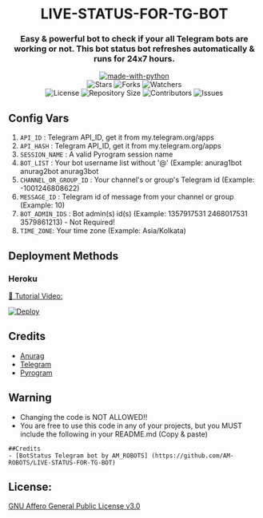 <h1 align= center> LIVE-STATUS-FOR-TG-BOT</h1>
<h3 align = center>Easy & powerful bot to check if your all Telegram bots are working or not. This bot status bot refreshes automatically & runs for 24x7 hours.</h3>
<p align="center">
<a href="https://python.org"><img src="http://forthebadge.com/images/badges/made-with-python.svg" alt="made-with-python"></a>
<br>
    <img src="https://img.shields.io/github/stars/AM-ROBOTS/LIVE-STATUS-FOR-TG-BOT?style=for-the-badge" alt="Stars">
    <img src="https://img.shields.io/github/forks/AM-ROBOTS/LIVE-STATUS-FOR-TG-BOT?style=for-the-badge" alt="Forks">
    <img src="https://img.shields.io/github/watchers/AM-ROBOTS/LIVE-STATUS-FOR-TG-BOT?style=for-the-badge" alt="Watchers"> 
<br>
    <img src="https://img.shields.io/github/license/AM-ROBOTS/LIVE-STATUS-FOR-TG-BOT?style=for-the-badge" alt="License">
    <img src="https://img.shields.io/github/repo-size/AM-ROBOTS/LIVE-STATUS-FOR-TG-BOT?style=for-the-badge" alt="Repository Size">
    <img src="https://img.shields.io/github/contributors/AM-ROBOTS/LIVE-STATUS-FOR-TG-BOT?style=for-the-badge" alt="Contributors">
    <img src="https://img.shields.io/github/issues/AM-ROBOTS/LIVE-STATUS-FOR-TG-BOT?style=for-the-badge" alt="Issues">
</p>  

## Config Vars
1. `API_ID` : Telegram API_ID, get it from my.telegram.org/apps
2. `API_HASH` : Telegram API_ID, get it from my.telegram.org/apps
3. `SESSION_NAME` : A valid Pyrogram session name
4. `BOT_LIST` : Your bot username list without '@' (Example: anurag1bot anurag2bot anurag3bot
5. `CHANNEL_OR_GROUP_ID` : Your channel's or group's Telegram id (Example: -1001246808622)
6. `MESSAGE_ID` : Telegram id of message from your channel or group (Example: 10)
7. `BOT_ADMIN_IDS` : Bot admin(s) id(s) (Example: 1357917531 2468017531 3579861213) - Not Required!
8. `TIME_ZONE`: Your time zone (Example: Asia/Kolkata)

## Deployment Methods

### Heroku

[🎥 Tutorial Video: ](https://youtube.com/channel/UCqts9WhhlioK3RB9XQQzoAg)    
    
[![Deploy](https://www.herokucdn.com/deploy/button.svg)](https://heroku.com/deploy?template=https://github.com/AM-ROBOTS/LIVE-STATUS-FOR-TG-BOT)
    
## Credits
- [Anurag](https://github.com/AM-ROBOTS)
- [Telegram](https://t.me/sources_cods)
- [Pyrogram](https://github.com/pyrogram/pyrogram)

## Warning

- Changing the code is NOT ALLOWED!!    
- You are free to use this code in any of your projects, but you MUST include the following in your README.md (Copy & paste)

```
##Credits
- [BotStatus Telegram bot by AM_ROBOTS] (https://github.com/AM-ROBOTS/LIVE-STATUS-FOR-TG-BOT)
```
## License: 
[GNU Affero General Public License v3.0](https://github.com/AM-ROBOTS/LIVE-STATUS-FOR-TG-BOT/blob/main/LICENSE)
